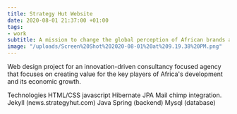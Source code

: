 ```yaml
---
title: Strategy Hut Website
date: 2020-08-01 21:37:00 +01:00
tags:
- work
subtitle: A mission to change the global perception of African brands and institutions.
image: "/uploads/Screen%20Shot%202020-08-01%20at%209.19.38%20PM.png"
---
```


Web design project for an innovation-driven consultancy focused agency that focuses on creating value for the key players of Africa's development and its economic growth.

Technologies
HTML/CSS
javascript
Hibernate
JPA
Mail chimp integration.
Jekyll (news.strategyhut.com)
Java Spring (backend)
Mysql (database)